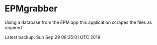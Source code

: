 # EPMgrabber
Using a database from the EPM app this application scrapes the files as required


Latest backup: Sun Sep 29 08:35:01 UTC 2019
